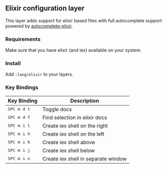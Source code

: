## Elixir configuration layer

This layer adds support for elixir based files with full autocomplete support powered by [autocomplete-elixir](https://atom.io/packages/autocomplete-elixir).

### Requirements
Make sure that you have elixir (and iex) available on your system.

### Install

Add `:lang/elixir` to your layers.

### Key Bindings

| Key Binding          | Description                         |
|----------------------|-------------------------------------|
| <kbd>SPC m d t</kbd> | Toggle docs                         |
| <kbd>SPC m d f</kbd> | Find selection in elixir docs       |
| <kbd>SPC m i l</kbd> | Create iex shell on the right       |
| <kbd>SPC m i h</kbd> | Create iex shell on the left        |
| <kbd>SPC m i k</kbd> | Create iex shell above              |
| <kbd>SPC m i j</kbd> | Create iex shell below              |
| <kbd>SPC m i n</kbd> | Create iex shell in separate window |
